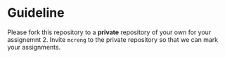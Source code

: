 # Guideline
Please fork this repository to a **private** repository of your own for your assignemnt 2. Invite `mcreng` to the private repository so that we can mark your assignments.
